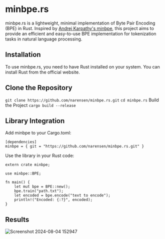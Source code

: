 # minbpe.rs
minbpe.rs is a lightweight, minimal implementation of Byte Pair Encoding (BPE) in Rust. Inspired by [Andrej Karpathy's minbpe](https://github.com/karpathy/minbpe), this project aims to provide an efficient and easy-to-use BPE implementation for tokenization tasks in natural language processing.

## Installation
To use minbpe.rs, you need to have Rust installed on your system. You can install Rust from the official website.

## Clone the Repository

`git clone https://github.com/narensen/minbpe.rs.git`
`cd minbpe.rs`
 Build the Project
`cargo build --release`

## Library Integration
Add minbpe to your Cargo.toml:

```
[dependencies]
minbpe = { git = "https://github.com/narensen/minbpe.rs.git" }
```

Use the library in your Rust code:
```
extern crate minbpe;

use minbpe::BPE;

fn main() {
    let mut bpe = BPE::new();
    bpe.train("path.txt");
    let encoded = bpe.encode("text to encode");
    println!("Encoded: {:?}", encoded);
}
```
## Results
![Screenshot 2024-08-04 152947](https://github.com/user-attachments/assets/491239a4-3762-4074-972d-54de6b8bfffc)



